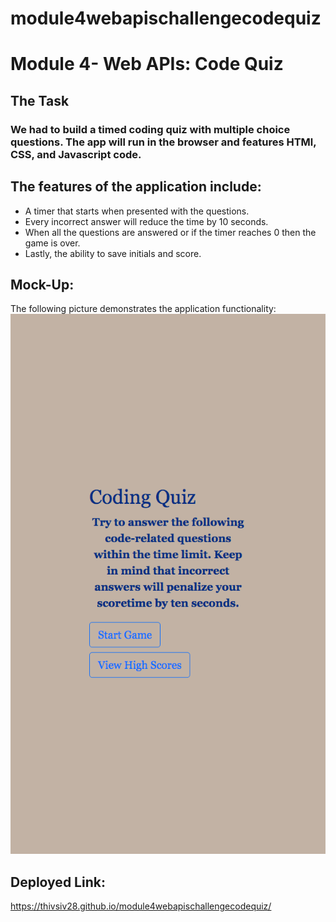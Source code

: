 # module4webapischallengecodequiz
# Module 4- Web APIs: Code Quiz

## The Task

### We had to build a timed coding quiz with multiple choice questions. The app will run in the browser and features HTMl, CSS, and Javascript code. 


## The features of the application include:
- A timer that starts when presented with the questions.
- Every incorrect answer will reduce the time by 10 seconds.
- When all the questions are answered or if the timer reaches 0 then the game is over. 
- Lastly, the ability to save initials and score.

## Mock-Up:

The following picture demonstrates the application functionality: 
![screenshotofapplication](./assets/images/thivsiv28.github.io_module4webapischallengecodequiz_.png)


## Deployed Link:
https://thivsiv28.github.io/module4webapischallengecodequiz/



